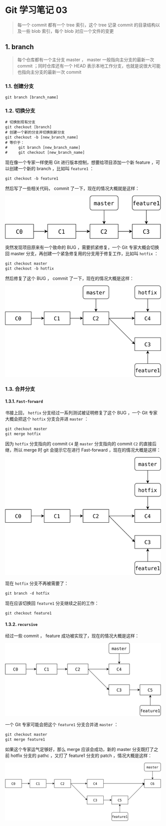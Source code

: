 # Git 学习笔记 03

> 每一个 commit 都有一个 tree 索引，这个 tree 记录 commit 的目录结构以及一些 blob 索引，每个 blob 对应一个文件的变更

## 1. branch

> 每个仓库都有一个主分支 master ， master 一般指向主分支的最新一次 commit ；同时仓库还有一个 HEAD 表示本地工作分支，也就是说很大可能也指向主分支的最新一次 commit

### 1.1. 创建分支

```shell
git branch [branch_name]
```

### 1.2. 切换分支

```shell
# 切换到现有分支
git checkout [branch]
# 创建一个新的分支并切换到新分支
git checkout -b [new_branch_name]
# 等价于：
#     git branch [new_branch_name]
#     git checkout [new_branch_name]
```

现在像一个专家一样使用 Git 进行版本控制，想要给项目添加一个新 feature ，可以创建一个新的 branch ，比如叫 `feature1` ：

```shell
git checkout -b feature1
```

然后写了一些相关代码， commit 了一下，现在的情况大概就是这样：

![branch-feature1](../imgs/git001.svg)

突然发现项目原来有一个致命的 BUG ，需要抓紧修复，一个 Git 专家大概会切换回 master 分支，再创建一个紧急修复用的分支用于修复工作，比如叫 `hotfix` ：

```shell
git checkout master
git checkout -b hotfix
```

然后修复了这个 BUG ， commit 了一下，现在的情况大概是这样：

![branch-hotfix](../imgs/git002.svg)

### 1.3. 合并分支

#### 1.3.1. `Fast-forward`

书接上回， `hotfix` 分支经过一系列测试被证明修复了这个 BUG ，一个 Git 专家大概会把这个 `hotfix` 分支合并进 `master` ：

```shell
git checkout master
git merge hotfix
```

因为 `hotfix` 分支指向的 commit `C4` 是 `master` 分支指向的 commit `C2` 的直接后继，所以 merge 时 git 会提示它在进行 Fast-forward ，现在的情况大概是这样：

![merge-fast-forward-hotfix](../imgs/git003.svg)

现在 `hotfix` 分支不再被需要了：

```shell
git branch -d hotfix
```

现在应该切换回 `feature1` 分支继续之前的工作：

```shell
git checkout feature1
```

#### 1.3.2. `recursive`

经过一些 commit ， feature 成功被实现了，现在的情况大概是这样：

![feature1-branch-ok](../imgs/git004.svg)

一个 Git 专家可能会把这个 `feature1` 分支合并进 `master` ：

```shell
git checkout master
git merge feature1
```

如果这个专家运气足够好，那么 merge 应该会成功，新的 master 分支既打了之前 hotfix 分支的 pathc ，又打了 feature1 分支的 patch ，情况大概是这样：

![merge-recursive-feature1](../imgs/git005.svg)
